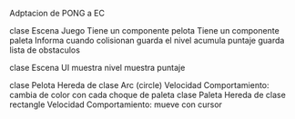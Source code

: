 Adptacion de PONG a EC

 clase Escena Juego
  Tiene un componente pelota
  Tiene un componente paleta
  Informa cuando colisionan
  guarda el nivel
  acumula puntaje
  guarda lista de obstaculos
  
 clase Escena UI
  muestra nivel
  muestra puntaje
  
 clase Pelota Hereda de clase Arc (circle) Velocidad Comportamiento: cambia de color con cada choque de paleta
 clase Paleta Hereda de clase rectangle Velocidad Comportamiento: mueve con cursor
